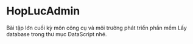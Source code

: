 # HopLucAdmin
Bài tập lớn cuối kỳ môn công cụ và môi trường phát triển phần mềm
Lấy database trong thư mục DataScript nhé.
